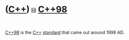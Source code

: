 



 

 

 

 

 

([C++](Cpp.md)) ![C++98](PicCpp98.png) [C++98](Cpp98.md)
==========================================================

 

[C++98](Cpp98.md) is the [C++](Cpp.md) [standard](CppStandard.htm)
that came out around 1998 AD.

 

 

 

 

 





 



